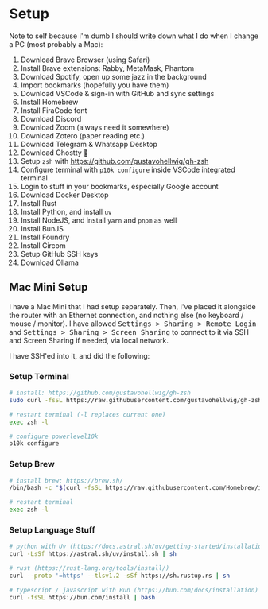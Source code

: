 # Setup

Note to self because I'm dumb I should write down what I do when I change a PC (most probably a Mac):

1. Download Brave Browser (using Safari)
1. Install Brave extensions: Rabby, MetaMask, Phantom
1. Download Spotify, open up some jazz in the background
1. Import bookmarks (hopefully you have them)
1. Download VSCode & sign-in with GitHub and sync settings
1. Install Homebrew
1. Install FiraCode font
1. Download Discord
1. Download Zoom (always need it somewhere)
1. Download Zotero (paper reading etc.)
1. Download Telegram & Whatsapp Desktop
1. Download Ghostty 👻
1. Setup `zsh` with <https://github.com/gustavohellwig/gh-zsh>
1. Configure terminal with `p10k configure` inside VSCode integrated terminal
1. Login to stuff in your bookmarks, especially Google account
1. Download Docker Desktop
1. Install Rust
1. Install Python, and install `uv`
1. Install NodeJS, and install `yarn` and `pnpm` as well
1. Install BunJS
1. Install Foundry
1. Install Circom
1. Setup GitHub SSH keys
1. Download Ollama

## Mac Mini Setup

I have a Mac Mini that I had setup separately. Then, I've placed it alongside the router with an Ethernet connection, and nothing else (no keyboard / mouse / monitor). I have allowed <kbd>Settings > Sharing > Remote Login</kbd> and <kbd>Settings > Sharing > Screen Sharing</kbd> to connect to it via SSH and Screen Sharing if needed, via local network.

I have SSH'ed into it, and did the following:

### Setup Terminal

```sh
# install: https://github.com/gustavohellwig/gh-zsh
sudo curl -fsSL https://raw.githubusercontent.com/gustavohellwig/gh-zsh/main/gh-zsh.sh | bash

# restart terminal (-l replaces current one)
exec zsh -l

# configure powerlevel10k
p10k configure
```

### Setup Brew

```sh
# install brew: https://brew.sh/
/bin/bash -c "$(curl -fsSL https://raw.githubusercontent.com/Homebrew/install/HEAD/install.sh)"

# restart terminal
exec zsh -l
```

### Setup Language Stuff

```sh
# python with Uv (https://docs.astral.sh/uv/getting-started/installation/)
curl -LsSf https://astral.sh/uv/install.sh | sh

# rust (https://rust-lang.org/tools/install/)
curl --proto '=https' --tlsv1.2 -sSf https://sh.rustup.rs | sh

# typescript / javascript with Bun (https://bun.com/docs/installation)
curl -fsSL https://bun.com/install | bash
```

